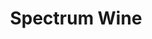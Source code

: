 ---
number: 1
title: 'Spectrum Wine'
headline: ['Experimenta el mundo de la subasta de vino', 'todo el tiempo, en todo lugar.']
services: ['discovery', 'agile']
methodologies: ['Scrum']
period: ['2022']
portrait: 'spectrum-portrait'
hero: 'spectrum-hero'
storyType: 'Success Story'
section1: {
    title: 'Introducción',
    content: [
        'Fuimos abordados por una casa de subastas de vinos que buscaba mejorar su presencia en línea con el desarrollo de una aplicación móvil para sus subastas. La casa vinícola tenía una exitosa trayectoriacomo anfitrión de subastas en línea en su sitio web, por lo que reconoció el potencial de crecimientoque provee una aplicación móvil dedicada a sus usuarios. Una anterior aplicación móvil con la que elloscontaban estaba pobremente diseñada, lenta y proveía una pobre experiencia de usuario, llevando a una baja tasa de uso. La meta del proyecto fue crear una app que permitiera a los usuarios navegar yhacer una oferta en vinos desde sus celulares con una experiencia de usuario simple y segura.'
    ]
}
---